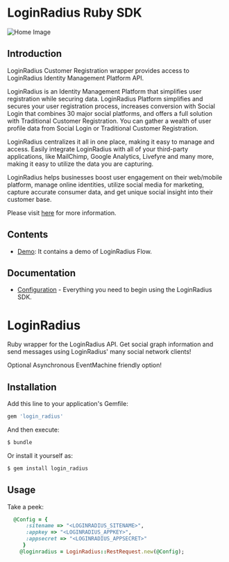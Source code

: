 # LoginRadius Ruby SDK


![Home Image](http://docs.lrcontent.com/resources/github/banner-1544x500.png)

## Introduction ##

LoginRadius Customer Registration wrapper provides access to LoginRadius Identity Management Platform API.

LoginRadius is an Identity Management Platform that simplifies user registration while securing data. LoginRadius Platform simplifies and secures your user registration process, increases conversion with Social Login that combines 30 major social platforms, and offers a full solution with Traditional Customer Registration. You can gather a wealth of user profile data from Social Login or Traditional Customer Registration. 

LoginRadius centralizes it all in one place, making it easy to manage and access. Easily integrate LoginRadius with all of your third-party applications, like MailChimp, Google Analytics, Livefyre and many more, making it easy to utilize the data you are capturing.

LoginRadius helps businesses boost user engagement on their web/mobile platform, manage online identities, utilize social media for marketing, capture accurate consumer data, and get unique social insight into their customer base.

Please visit [here](http://www.loginradius.com/) for more information.


## Contents ##

* [Demo](https://github.com/LoginRadius/ruby-on-rails-gem/tree/master/demo): It contains a demo of LoginRadius Flow.


## Documentation

* [Configuration](https://docs.loginradius.com/api/v2/sdk-libraries/ruby) - Everything you need to begin using the LoginRadius SDK.



# LoginRadius

Ruby wrapper for the LoginRadius API. Get social graph information and send messages using LoginRadius'
many social network clients!

Optional Asynchronous EventMachine friendly option!

## Installation

Add this line to your application's Gemfile:

 ```ruby 
 gem 'login_radius'
 ```

And then execute:
```ruby
$ bundle
```

Or install it yourself as:
```ruby
$ gem install login_radius
```

## Usage

Take a peek:
```ruby
  @Config = {
      :sitename => "<LOGINRADIUS_SITENAME>",
      :appkey => "<LOGINRADIUS_APPKEY>",
      :appsecret => "<LOGINRADIUS_APPSECRET>"
     }
    @loginradius = LoginRadius::RestRequest.new(@Config);
```
		
